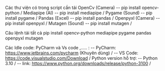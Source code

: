 Các thư viện có trong script cần tải
OpenCv (Camera)      -- pip install opencv-python / 
Mediapipe (AI)       -- pip install mediapipe / 
Pygame (Sound)       -- pip install pygame / 
Pandas (Excel)       -- pip install pandas / 
Openpyxl (Camera)    -- pip install openpyxl / 
Mutagen (Sound)      -- pip install mutagen / 

Câu lệnh tải tất cả
pip install opencv-python mediapipe pygame pandas openpyxl mutagen

Các Idle code: PyCharm và Vs code ,..... : 
-- PyCharm: https://www.jetbrains.com/pycharm (Khuyên dùng) / 
-- VS Code: https://code.visualstudio.com/Download / 
Python version hỗ trợ:
-- Python 3.10 / 
-- link: https://www.python.org/downloads/release/python-3100 / 

